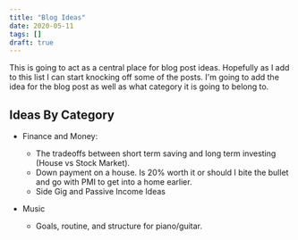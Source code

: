 ```yaml
---
title: "Blog Ideas"
date: 2020-05-11
tags: []
draft: true
---
```


This is going to act as a central place for blog post ideas. Hopefully as I add to this list I can start knocking off some of the posts. I'm going to add the idea for the blog post as well as what category it is going to belong to. 

## Ideas By Category

* Finance and Money: 
    * The tradeoffs between short term saving and long term investing (House vs Stock Market). 
    * Down payment on a house. Is 20% worth it or should I bite the bullet and go with PMI to get into a home earlier. 
    * Side Gig and Passive Income Ideas

* Music 
    * Goals, routine, and structure for piano/guitar. 

